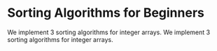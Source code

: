 # Sorting Algorithms for Beginners
We implement 3 sorting algorithms for integer arrays.
We implement 3 sorting algorithms for integer arrays.
